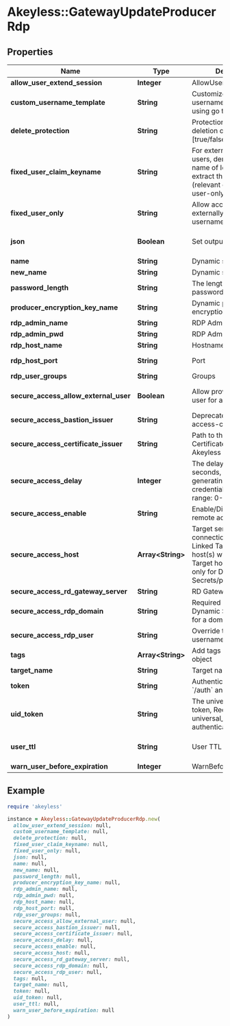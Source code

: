 # Akeyless::GatewayUpdateProducerRdp

## Properties

| Name | Type | Description | Notes |
| ---- | ---- | ----------- | ----- |
| **allow_user_extend_session** | **Integer** | AllowUserExtendSession | [optional] |
| **custom_username_template** | **String** | Customize how temporary usernames are generated using go template | [optional] |
| **delete_protection** | **String** | Protection from accidental deletion of this object [true/false] | [optional] |
| **fixed_user_claim_keyname** | **String** | For externally provided users, denotes the key-name of IdP claim to extract the username from (relevant only for fixed-user-only&#x3D;true) | [optional][default to &#39;ext_username&#39;] |
| **fixed_user_only** | **String** | Allow access using externally (IdP) provided username [true/false] | [optional][default to &#39;false&#39;] |
| **json** | **Boolean** | Set output format to JSON | [optional][default to false] |
| **name** | **String** | Dynamic secret name |  |
| **new_name** | **String** | Dynamic secret name | [optional] |
| **password_length** | **String** | The length of the password to be generated | [optional] |
| **producer_encryption_key_name** | **String** | Dynamic producer encryption key | [optional] |
| **rdp_admin_name** | **String** | RDP Admin Name | [optional] |
| **rdp_admin_pwd** | **String** | RDP Admin password | [optional] |
| **rdp_host_name** | **String** | Hostname | [optional] |
| **rdp_host_port** | **String** | Port | [optional][default to &#39;22&#39;] |
| **rdp_user_groups** | **String** | Groups | [optional] |
| **secure_access_allow_external_user** | **Boolean** | Allow providing external user for a domain users | [optional][default to false] |
| **secure_access_bastion_issuer** | **String** | Deprecated. use secure-access-certificate-issuer | [optional] |
| **secure_access_certificate_issuer** | **String** | Path to the SSH Certificate Issuer for your Akeyless Secure Access | [optional] |
| **secure_access_delay** | **Integer** | The delay duration, in seconds, to wait after generating just-in-time credentials. Accepted range: 0-120 seconds | [optional] |
| **secure_access_enable** | **String** | Enable/Disable secure remote access [true/false] | [optional] |
| **secure_access_host** | **Array&lt;String&gt;** | Target servers for connections (In case of Linked Target association, host(s) will inherit Linked Target hosts - Relevant only for Dynamic Secrets/producers) | [optional] |
| **secure_access_rd_gateway_server** | **String** | RD Gateway server | [optional] |
| **secure_access_rdp_domain** | **String** | Required when the Dynamic Secret is used for a domain user | [optional] |
| **secure_access_rdp_user** | **String** | Override the RDP Domain username | [optional] |
| **tags** | **Array&lt;String&gt;** | Add tags attached to this object | [optional] |
| **target_name** | **String** | Target name | [optional] |
| **token** | **String** | Authentication token (see &#x60;/auth&#x60; and &#x60;/configure&#x60;) | [optional] |
| **uid_token** | **String** | The universal identity token, Required only for universal_identity authentication | [optional] |
| **user_ttl** | **String** | User TTL | [optional][default to &#39;60m&#39;] |
| **warn_user_before_expiration** | **Integer** | WarnBeforeUserExpiration | [optional] |

## Example

```ruby
require 'akeyless'

instance = Akeyless::GatewayUpdateProducerRdp.new(
  allow_user_extend_session: null,
  custom_username_template: null,
  delete_protection: null,
  fixed_user_claim_keyname: null,
  fixed_user_only: null,
  json: null,
  name: null,
  new_name: null,
  password_length: null,
  producer_encryption_key_name: null,
  rdp_admin_name: null,
  rdp_admin_pwd: null,
  rdp_host_name: null,
  rdp_host_port: null,
  rdp_user_groups: null,
  secure_access_allow_external_user: null,
  secure_access_bastion_issuer: null,
  secure_access_certificate_issuer: null,
  secure_access_delay: null,
  secure_access_enable: null,
  secure_access_host: null,
  secure_access_rd_gateway_server: null,
  secure_access_rdp_domain: null,
  secure_access_rdp_user: null,
  tags: null,
  target_name: null,
  token: null,
  uid_token: null,
  user_ttl: null,
  warn_user_before_expiration: null
)
```

